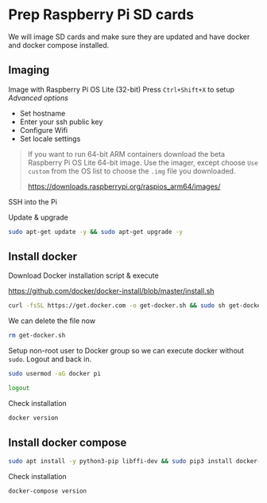 # Prep Raspberry Pi SD cards

We will image SD cards and make sure they are updated and have docker and docker compose installed.


## Imaging

Image with Raspberry Pi OS Lite (32-bit)
Press `Ctrl+Shift+X` to setup *Advanced options*
- Set hostname
- Enter your ssh public key
- Configure Wifi
- Set locale settings

>If you want to run 64-bit ARM containers download the beta Raspberry Pi OS Lite 64-bit image.
>Use the imager, except choose `Use custom` from the OS list to choose the `.img` file you downloaded.
>
>https://downloads.raspberrypi.org/raspios_arm64/images/

SSH into the Pi

Update & upgrade

```bash
sudo apt-get update -y && sudo apt-get upgrade -y
```


## Install docker

Download Docker installation script & execute

https://github.com/docker/docker-install/blob/master/install.sh

```bash
curl -fsSL https://get.docker.com -o get-docker.sh && sudo sh get-docker.sh
```

We can delete the file now

```bash
rm get-docker.sh
```

Setup non-root user to Docker group so we can execute docker without `sudo`. Logout and back in.
```bash
sudo usermod -aG docker pi
```

```bash
logout
```

Check installation

```bash
docker version
```


## Install docker compose

```bash
sudo apt install -y python3-pip libffi-dev && sudo pip3 install docker-compose
```

Check installation

```bash
docker-compose version
```
